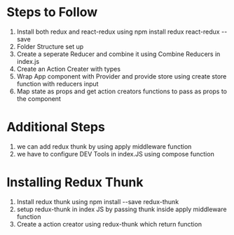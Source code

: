 # Steps to Follow
1. Install both redux and react-redux using npm install redux react-redux --save
2. Folder Structure set up 
3. Create a seperate Reducer and combine it using Combine Reducers in index.js
4. Create an Action Creater with types
5. Wrap App component with Provider and provide store using create store function with reducers input 
6. Map state as props and get action creators functions to pass as props to the component 

# Additional Steps
1. we can add redux thunk by using apply middleware function
2. we have to configure DEV Tools in index.JS using compose function 

# Installing Redux Thunk
1. Install redux thunk using npm install --save redux-thunk
2. setup redux-thunk in index JS by passing thunk inside apply middleware function
3. Create a action creator using redux-thunk which return function